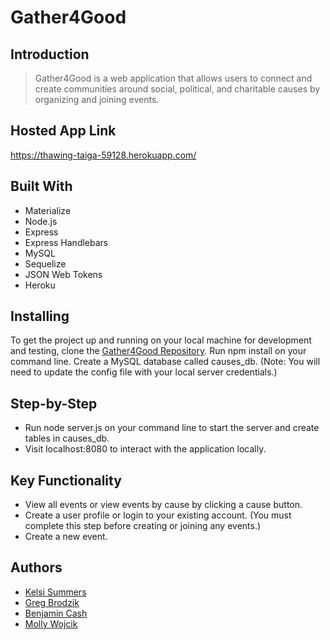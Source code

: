 # Gather4Good

## Introduction
> Gather4Good is a web application that allows users to connect and create communities around social, political, and charitable causes by organizing and joining events.

## Hosted App Link
https://thawing-taiga-59128.herokuapp.com/

## Built With
* Materialize
* Node.js
* Express
* Express Handlebars
* MySQL
* Sequelize
* JSON Web Tokens
* Heroku

## Installing
To get the project up and running on your local machine for development and testing, clone the [Gather4Good Repository](https://github.com/ninjaginja/Gather4Good.git). Run npm install on your command line. Create a MySQL database called causes_db. (Note: You will need to update the config file with your local server credentials.)

## Step-by-Step
* Run node server.js on your command line to start the server and create tables in causes_db.
* Visit localhost:8080 to interact with the application locally.

## Key Functionality
* View all events or view events by cause by clicking a cause button.
* Create a user profile or login to your existing account. (You must complete this step before creating or joining any events.)
* Create a new event.

## Authors
* [Kelsi Summers](https://github.com/kelsisummers)
* [Greg Brodzik](https://github.com/gjb117)
* [Benjamin Cash](https://github.com/benjaminjcash)
* [Molly Wojcik](https://github.com/ninjaginja)
